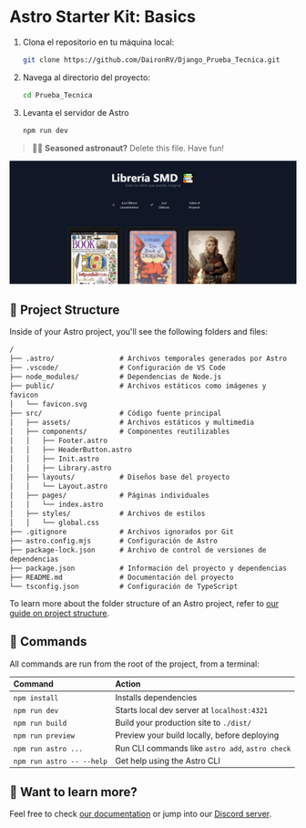 # Astro Starter Kit: Basics

1. Clona el repositorio en tu máquina local:
    ```bash
    git clone https://github.com/DaironRV/Django_Prueba_Tecnica.git
    ```
2. Navega al directorio del proyecto:
    ```bash
    cd Prueba_Tecnica
    ```
3. Levanta el servidor de Astro
    ```bash
    npm run dev
    ```

> 🧑‍🚀 **Seasoned astronaut?** Delete this file. Have fun!

![just-the-basics](https://github.com/DaironRV/Prueba-Tecnica/blob/main/public/LibreriaSMD.jpg)

## 🚀 Project Structure

Inside of your Astro project, you'll see the following folders and files:

```text
/
├── .astro/                # Archivos temporales generados por Astro
├── .vscode/               # Configuración de VS Code
├── node_modules/          # Dependencias de Node.js
├── public/                # Archivos estáticos como imágenes y favicon
│   └── favicon.svg
├── src/                   # Código fuente principal
│   ├── assets/            # Archivos estáticos y multimedia
│   ├── components/        # Componentes reutilizables
│   │   ├── Footer.astro
│   │   ├── HeaderButton.astro
│   │   ├── Init.astro
│   │   ├── Library.astro
│   ├── layouts/           # Diseños base del proyecto
│   │   └── Layout.astro
│   ├── pages/             # Páginas individuales
│   │   └── index.astro
│   ├── styles/            # Archivos de estilos
│   │   └── global.css
├── .gitignore             # Archivos ignorados por Git
├── astro.config.mjs       # Configuración de Astro
├── package-lock.json      # Archivo de control de versiones de dependencias
├── package.json           # Información del proyecto y dependencias
├── README.md              # Documentación del proyecto
└── tsconfig.json          # Configuración de TypeScript

```

To learn more about the folder structure of an Astro project, refer to [our guide on project structure](https://docs.astro.build/en/basics/project-structure/).

## 🧞 Commands

All commands are run from the root of the project, from a terminal:

| Command                   | Action                                           |
| :------------------------ | :----------------------------------------------- |
| `npm install`             | Installs dependencies                            |
| `npm run dev`             | Starts local dev server at `localhost:4321`      |
| `npm run build`           | Build your production site to `./dist/`          |
| `npm run preview`         | Preview your build locally, before deploying     |
| `npm run astro ...`       | Run CLI commands like `astro add`, `astro check` |
| `npm run astro -- --help` | Get help using the Astro CLI                     |

## 👀 Want to learn more?

Feel free to check [our documentation](https://docs.astro.build) or jump into our [Discord server](https://astro.build/chat).
